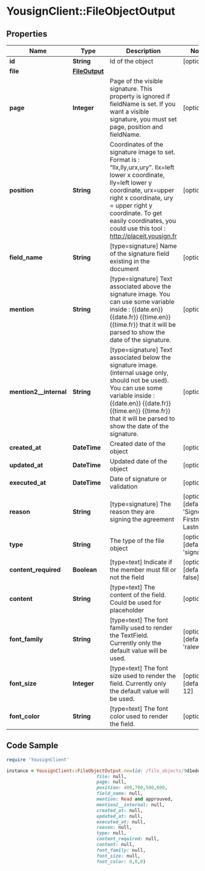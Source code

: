 # YousignClient::FileObjectOutput

## Properties

Name | Type | Description | Notes
------------ | ------------- | ------------- | -------------
**id** | **String** | Id of the object | [optional] 
**file** | [**FileOutput**](FileOutput.md) |  | 
**page** | **Integer** | Page of the visible signature. This property is ignored if fieldName is set. If you want a visible signature, you must set page, position and fieldName. | [optional] 
**position** | **String** | Coordinates of the signature image to set. Format is : “llx,lly,urx,ury”. llx&#x3D;left lower x coordinate, lly&#x3D;left lower y coordinate, urx&#x3D;upper right x coordinate, ury &#x3D; upper right y coordinate. To get easily coordinates, you could use this tool : http://placeit.yousign.fr | [optional] 
**field_name** | **String** | [type&#x3D;signature] Name of the signature field existing in the document | [optional] 
**mention** | **String** | [type&#x3D;signature] Text associated above the signature image.  You can use some variable inside : {{date.en}} {{date.fr}} {{time.en}} {{time.fr}} that it will be parsed to show the date of the signature. | [optional] 
**mention2__internal** | **String** | [type&#x3D;signature] Text associated below the signature image. (internal usage only, should not be used).  You can use some variable inside : {{date.en}} {{date.fr}} {{time.en}} {{time.fr}} that it will be parsed to show the date of the signature. | [optional] 
**created_at** | **DateTime** | Created date of the object | [optional] 
**updated_at** | **DateTime** | Updated date of the object | [optional] 
**executed_at** | **DateTime** | Date of signature or validation | [optional] 
**reason** | **String** | [type&#x3D;signature] The reason they are signing the agreement | [optional] [default to &#39;Signed by Firstname Lastname&#39;]
**type** | **String** | The type of the file object | [optional] [default to &#39;signature&#39;]
**content_required** | **Boolean** | [type&#x3D;text] Indicate if the member must fill or not the field | [optional] [default to false]
**content** | **String** | [type&#x3D;text] The content of the field. Could be used for placeholder | [optional] 
**font_family** | **String** | [type&#x3D;text] The font familly used to render the TextField. Currently only the default value will be used. | [optional] [default to &#39;raleway&#39;]
**font_size** | **Integer** | [type&#x3D;text] The font size used to render the field. Currently only the default value will be used. | [optional] [default to 12]
**font_color** | **String** | [type&#x3D;text] The font color used to render the field. | [optional] 

## Code Sample

```ruby
require 'YousignClient'

instance = YousignClient::FileObjectOutput.new(id: /file_objects/9d1ede2b-5687-4440-bdc8-dd0bc64f668c,
                                 file: null,
                                 page: null,
                                 position: 400,700,500,800,
                                 field_name: null,
                                 mention: Read and approuved,
                                 mention2__internal: null,
                                 created_at: null,
                                 updated_at: null,
                                 executed_at: null,
                                 reason: null,
                                 type: null,
                                 content_required: null,
                                 content: null,
                                 font_family: null,
                                 font_size: null,
                                 font_color: 0,0,0)
```


